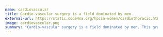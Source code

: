 ```yaml
---
name: cardiovascular
title: Cardio-vascular surgery is a field dominated by men.
external-url: https://static.code4sa.org/hpcsa-women/cardiothoracic.html
image: cardiovascular.png
summary: "Cardio-vascular surgery is a field dominated by men. This graphic shows doctors in the field by year of qualification."
---
```

